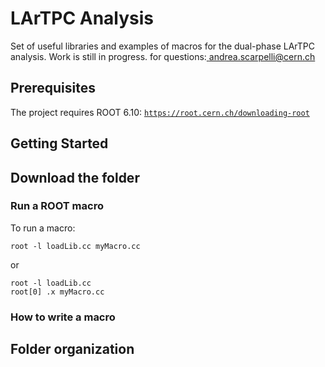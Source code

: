 

# LArTPC Analysis 

Set of useful libraries and examples of macros for the dual-phase LArTPC analysis. Work is still in progress. for questions:<a href="mailto:andrea.scarpelli@cern.ch" target="_blank"> andrea.scarpelli@cern.ch </a>

## Prerequisites

The project requires ROOT 6.10: <a href="https://root.cern.ch/downloading-root" target="_blank">`https://root.cern.ch/downloading-root`</a>

## Getting Started

## Download the folder

### Run a ROOT macro

To run a macro:
```
root -l loadLib.cc myMacro.cc
```
or
```
root -l loadLib.cc
root[0] .x myMacro.cc
```

### How to write a macro

## Folder organization

